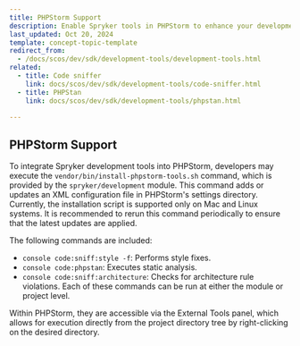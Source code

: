 ```yaml
---
title: PHPStorm Support
description: Enable Spryker tools in PHPStorm to enhance your development experience
last_updated: Oct 20, 2024
template: concept-topic-template
redirect_from:
  - /docs/scos/dev/sdk/development-tools/development-tools.html
related:
  - title: Code sniffer
    link: docs/scos/dev/sdk/development-tools/code-sniffer.html
  - title: PHPStan
    link: docs/scos/dev/sdk/development-tools/phpstan.html

---
```


## PHPStorm Support
To integrate Spryker development tools into PHPStorm, developers may execute the `vendor/bin/install-phpstorm-tools.sh` command, which is provided by the `spryker/development` module. This command adds or updates an XML configuration file in PHPStorm's settings directory.
Currently, the installation script is supported only on Mac and Linux systems.
It is recommended to rerun this command periodically to ensure that the latest updates are applied.

The following commands are included:
- `console code:sniff:style -f`: Performs style fixes.
- `console code:phpstan`: Executes static analysis.
- `console code:sniff:architecture`: Checks for architecture rule violations.
Each of these commands can be run at either the module or project level.

Within PHPStorm, they are accessible via the External Tools panel, which allows for execution directly from the project directory tree by right-clicking on the desired directory.
